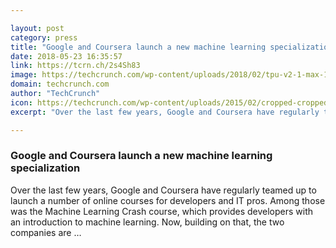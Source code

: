 ```yaml
---

layout: post
category: press
title: "Google and Coursera launch a new machine learning specialization"
date: 2018-05-23 16:35:57
link: https://tcrn.ch/2s4Sh83
image: https://techcrunch.com/wp-content/uploads/2018/02/tpu-v2-1-max-1000x1000.png?w=703
domain: techcrunch.com
author: "TechCrunch"
icon: https://techcrunch.com/wp-content/uploads/2015/02/cropped-cropped-favicon-gradient.png?w=180
excerpt: "Over the last few years, Google and Coursera have regularly teamed up to launch a number of online courses for developers and IT pros. Among those was the Machine Learning Crash course, which provides developers with an introduction to machine learning. Now, building on that, the two companies are …"

---
```


### Google and Coursera launch a new machine learning specialization

Over the last few years, Google and Coursera have regularly teamed up to launch a number of online courses for developers and IT pros. Among those was the Machine Learning Crash course, which provides developers with an introduction to machine learning. Now, building on that, the two companies are …